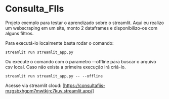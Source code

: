 # Consulta_FIIs

Projeto exemplo para testar o aprendizado sobre o streamlit. 
Aqui eu realizo um webscraping em um site, monto 2 dataframes e disponibilizo-os com alguns filtros.

Para executá-lo localmente basta rodar o comando:
 
`streamlit run streamlit_app.py`

Ou execute o comando com o parametro --offline para buscar o arquivo csv local. Caso não exista a primeira execução irá criá-lo.

`streamlit run streamlit_app.py -- --offline`

Acesse via streamlit cloud:
[https://consultafiis-mzgsbxhgpm7mwtkjrc7kuv.streamlit.app/]
